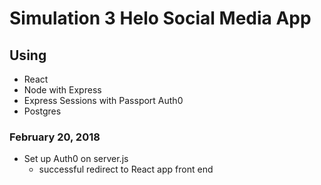 # Simulation 3 Helo Social Media App

## Using 
* React
* Node with Express
* Express Sessions with Passport Auth0
* Postgres

### February 20, 2018
- Set up Auth0 on server.js
  - successful redirect to React app front end